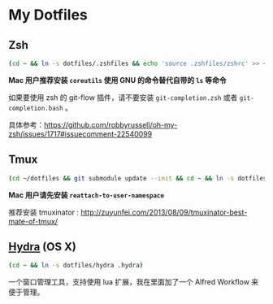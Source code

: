 # My Dotfiles

## Zsh

```sh
(cd ~ && ln -s dotfiles/.zshfiles && echo 'source .zshfiles/zshrc' >> ~/.zshrc)
```

**Mac 用户推荐安装 `coreutils` 使用 GNU 的命令替代自带的 `ls` 等命令**

如果要使用 zsh 的 git-flow 插件，请不要安装 `git-completion.zsh` 或者 `git-
completion.bash` 。

具体参考：https://github.com/robbyrussell/oh-my-zsh/issues/1717#issuecomment-22540099

## Tmux

```bash
(cd ~/dotfiles && git submodule update --init && cd ~ && ln -s dotfiles/.tmux.conf)
```

**Mac 用户请先安装 `reattach-to-user-namespace`**

推荐安装 tmuxinator : http://zuyunfei.com/2013/08/09/tmuxinator-best-mate-of-tmux/

## [Hydra](https://github.com/sdegutis/hydra) (OS X)

```bash
(cd ~ && ln -s dotfiles/hydra .hydra)
```

一个窗口管理工具，支持使用 lua 扩展，我在里面加了一个 Alfred Workflow 来便于管理。

